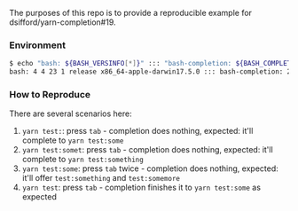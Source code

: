 The purposes of this repo is to provide a reproducible example for dsifford/yarn-completion#19.

### Environment

```bash
$ echo "bash: ${BASH_VERSINFO[*]}" ::: "bash-completion: ${BASH_COMPLETION_VERSINFO[*]}"
bash: 4 4 23 1 release x86_64-apple-darwin17.5.0 ::: bash-completion: 2 8
```

### How to Reproduce

There are several scenarios here:

1. `yarn test:`: press `tab` - completion does nothing, expected: it'll complete to `yarn test:some`
1. `yarn test:somet`: press `tab` - completion does nothing, expected: it'll complete to `yarn test:something`
1. `yarn test:some`: press `tab` twice - completion does nothing, expected: it'll offer `test:something` and `test:somemore`
1. `yarn test`: press `tab` - completion finishes it to `yarn test:some` as expected
